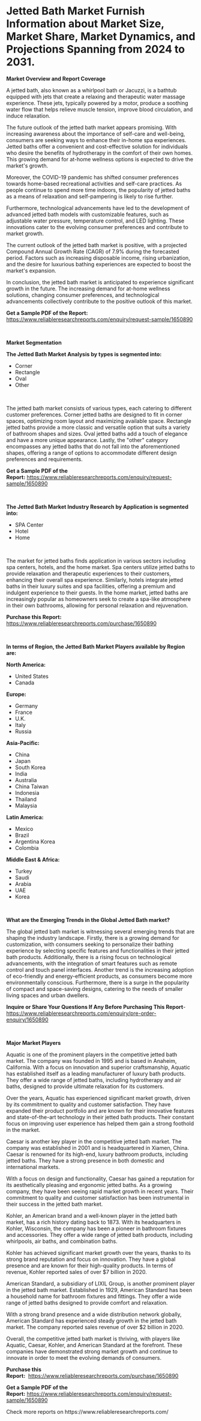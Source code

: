 <p><h1>Jetted Bath Market Furnish Information about Market Size, Market Share, Market Dynamics, and Projections Spanning from 2024 to 2031.</h1></p><p><strong>Market Overview and Report Coverage</strong></p>
<p><p>A jetted bath, also known as a whirlpool bath or Jacuzzi, is a bathtub equipped with jets that create a relaxing and therapeutic water massage experience. These jets, typically powered by a motor, produce a soothing water flow that helps relieve muscle tension, improve blood circulation, and induce relaxation.</p><p>The future outlook of the jetted bath market appears promising. With increasing awareness about the importance of self-care and well-being, consumers are seeking ways to enhance their in-home spa experiences. Jetted baths offer a convenient and cost-effective solution for individuals who desire the benefits of hydrotherapy in the comfort of their own homes. This growing demand for at-home wellness options is expected to drive the market's growth.</p><p>Moreover, the COVID-19 pandemic has shifted consumer preferences towards home-based recreational activities and self-care practices. As people continue to spend more time indoors, the popularity of jetted baths as a means of relaxation and self-pampering is likely to rise further.</p><p>Furthermore, technological advancements have led to the development of advanced jetted bath models with customizable features, such as adjustable water pressure, temperature control, and LED lighting. These innovations cater to the evolving consumer preferences and contribute to market growth.</p><p>The current outlook of the jetted bath market is positive, with a projected Compound Annual Growth Rate (CAGR) of 7.9% during the forecasted period. Factors such as increasing disposable income, rising urbanization, and the desire for luxurious bathing experiences are expected to boost the market's expansion.</p><p>In conclusion, the jetted bath market is anticipated to experience significant growth in the future. The increasing demand for at-home wellness solutions, changing consumer preferences, and technological advancements collectively contribute to the positive outlook of this market.</p></p>
<p><strong>Get a Sample PDF of the Report:</strong> <a href="https://www.reliableresearchreports.com/enquiry/request-sample/1650890">https://www.reliableresearchreports.com/enquiry/request-sample/1650890</a></p>
<p>&nbsp;</p>
<p><strong>Market Segmentation</strong></p>
<p><strong>The Jetted Bath Market Analysis by types is segmented into:</strong></p>
<p><ul><li>Corner</li><li>Rectangle</li><li>Oval</li><li>Other</li></ul></p>
<p>&nbsp;</p>
<p><p>The jetted bath market consists of various types, each catering to different customer preferences. Corner jetted baths are designed to fit in corner spaces, optimizing room layout and maximizing available space. Rectangle jetted baths provide a more classic and versatile option that suits a variety of bathroom shapes and sizes. Oval jetted baths add a touch of elegance and have a more unique appearance. Lastly, the "other" category encompasses any jetted baths that do not fall into the aforementioned shapes, offering a range of options to accommodate different design preferences and requirements.</p></p>
<p><strong>Get a Sample PDF of the Report:</strong>&nbsp;<a href="https://www.reliableresearchreports.com/enquiry/request-sample/1650890">https://www.reliableresearchreports.com/enquiry/request-sample/1650890</a></p>
<p>&nbsp;</p>
<p><strong>The Jetted Bath Market Industry Research by Application is segmented into:</strong></p>
<p><ul><li>SPA Center</li><li>Hotel</li><li>Home</li></ul></p>
<p>&nbsp;</p>
<p><p>The market for jetted baths finds application in various sectors including spa centers, hotels, and the home market. Spa centers utilize jetted baths to provide relaxation and therapeutic experiences to their customers, enhancing their overall spa experience. Similarly, hotels integrate jetted baths in their luxury suites and spa facilities, offering a premium and indulgent experience to their guests. In the home market, jetted baths are increasingly popular as homeowners seek to create a spa-like atmosphere in their own bathrooms, allowing for personal relaxation and rejuvenation.</p></p>
<p><strong>Purchase this Report:</strong>&nbsp; <a href="https://www.reliableresearchreports.com/purchase/1650890">https://www.reliableresearchreports.com/purchase/1650890</a></p>
<p>&nbsp;</p>
<p><strong>In terms of Region, the Jetted Bath Market Players available by Region are:</strong></p>
<p>
    <p> <strong> North America: </strong>
        <ul>
            <li>United States</li>
            <li>Canada</li>
        </ul>
        </p> 
    <p> <strong> Europe: </strong>
        <ul>
            <li>Germany</li>
            <li>France</li>
            <li>U.K.</li>
            <li>Italy</li>
            <li>Russia</li>
        </ul>
        </p> 
    <p> <strong> Asia-Pacific: </strong>
        <ul>
            <li>China</li>
            <li>Japan</li>
            <li>South Korea</li>
            <li>India</li>
            <li>Australia</li>
            <li>China Taiwan</li>
            <li>Indonesia</li>
            <li>Thailand</li>
            <li>Malaysia</li>
        </ul>
        </p> 
    <p> <strong> Latin America: </strong>
        <ul>
            <li>Mexico</li>
            <li>Brazil</li>
            <li>Argentina Korea</li>
            <li>Colombia</li>
        </ul>
        </p> 
    <p> <strong> Middle East & Africa: </strong>
        <ul>
            <li>Turkey</li>
            <li>Saudi</li>
            <li>Arabia</li>
            <li>UAE</li>
            <li>Korea</li>
        </ul>
    </p>
    </p>
<p>&nbsp;</p>
<p><strong>What are the Emerging Trends in the Global Jetted Bath market?</strong></p>
<p><p>The global jetted bath market is witnessing several emerging trends that are shaping the industry landscape. Firstly, there is a growing demand for customization, with consumers seeking to personalize their bathing experience by selecting specific features and functionalities in their jetted bath products. Additionally, there is a rising focus on technological advancements, with the integration of smart features such as remote control and touch panel interfaces. Another trend is the increasing adoption of eco-friendly and energy-efficient products, as consumers become more environmentally conscious. Furthermore, there is a surge in the popularity of compact and space-saving designs, catering to the needs of smaller living spaces and urban dwellers.</p></p>
<p><strong>Inquire or Share Your Questions If Any Before Purchasing This Report</strong>- <a href="https://www.reliableresearchreports.com/enquiry/pre-order-enquiry/1650890">https://www.reliableresearchreports.com/enquiry/pre-order-enquiry/1650890</a></p>
<p>&nbsp;</p>
<p><strong>Major Market Players</strong></p>
<p><p>Aquatic is one of the prominent players in the competitive jetted bath market. The company was founded in 1995 and is based in Anaheim, California. With a focus on innovation and superior craftsmanship, Aquatic has established itself as a leading manufacturer of luxury bath products. They offer a wide range of jetted baths, including hydrotherapy and air baths, designed to provide ultimate relaxation for its customers.</p><p>Over the years, Aquatic has experienced significant market growth, driven by its commitment to quality and customer satisfaction. They have expanded their product portfolio and are known for their innovative features and state-of-the-art technology in their jetted bath products. Their constant focus on improving user experience has helped them gain a strong foothold in the market.</p><p>Caesar is another key player in the competitive jetted bath market. The company was established in 2001 and is headquartered in Xiamen, China. Caesar is renowned for its high-end, luxury bathroom products, including jetted baths. They have a strong presence in both domestic and international markets.</p><p>With a focus on design and functionality, Caesar has gained a reputation for its aesthetically pleasing and ergonomic jetted baths. As a growing company, they have been seeing rapid market growth in recent years. Their commitment to quality and customer satisfaction has been instrumental in their success in the jetted bath market.</p><p>Kohler, an American brand and a well-known player in the jetted bath market, has a rich history dating back to 1873. With its headquarters in Kohler, Wisconsin, the company has been a pioneer in bathroom fixtures and accessories. They offer a wide range of jetted bath products, including whirlpools, air baths, and combination baths.</p><p>Kohler has achieved significant market growth over the years, thanks to its strong brand reputation and focus on innovation. They have a global presence and are known for their high-quality products. In terms of revenue, Kohler reported sales of over $7 billion in 2020.</p><p>American Standard, a subsidiary of LIXIL Group, is another prominent player in the jetted bath market. Established in 1929, American Standard has been a household name for bathroom fixtures and fittings. They offer a wide range of jetted baths designed to provide comfort and relaxation.</p><p>With a strong brand presence and a wide distribution network globally, American Standard has experienced steady growth in the jetted bath market. The company reported sales revenue of over $2 billion in 2020.</p><p>Overall, the competitive jetted bath market is thriving, with players like Aquatic, Caesar, Kohler, and American Standard at the forefront. These companies have demonstrated strong market growth and continue to innovate in order to meet the evolving demands of consumers.</p></p>
<p><strong>Purchase this Report:</strong>&nbsp;&nbsp;<a href="https://www.reliableresearchreports.com/purchase/1650890">https://www.reliableresearchreports.com/purchase/1650890</a></p>
<p></p>
<p><strong>Get a Sample PDF of the Report:</strong>&nbsp;<a href="https://www.reliableresearchreports.com/enquiry/request-sample/1650890">https://www.reliableresearchreports.com/enquiry/request-sample/1650890</a></p>
<p>Check more reports on https://www.reliableresearchreports.com/</p>